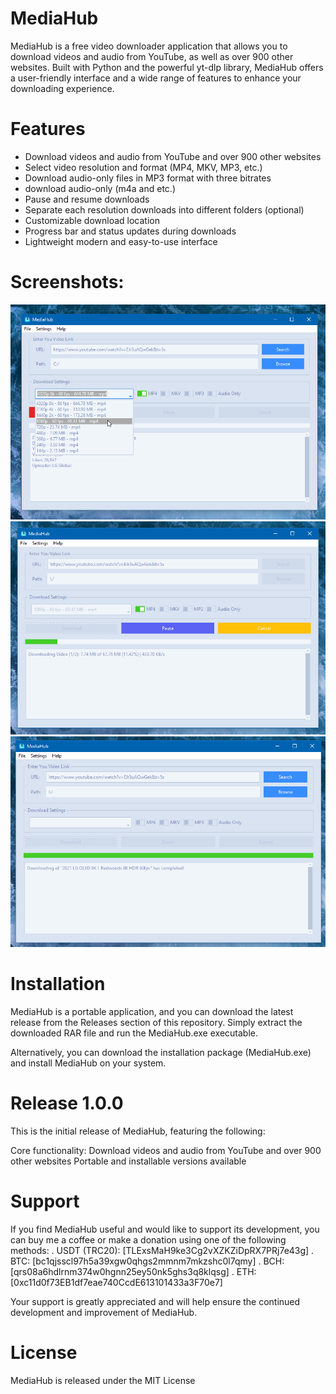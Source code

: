 # MediaHub
MediaHub is a free video downloader application that allows you to download videos and audio from YouTube, as well as over 900 other websites. Built with Python and the powerful yt-dlp library, MediaHub offers a user-friendly interface and a wide range of features to enhance your downloading experience.


# Features
- Download videos and audio from YouTube and over 900 other websites
- Select video resolution and format (MP4, MKV, MP3, etc.)
- Download audio-only files in MP3 format with three bitrates
- download audio-only (m4a and etc.)
- Pause and resume downloads
- Separate each resolution downloads into different folders (optional)
- Customizable download location
- Progress bar and status updates during downloads
- Lightweight modern and easy-to-use interface

# Screenshots:
![Alt text](screenshots/main.png?raw=true "Main")
![Alt text](screenshots/downloading.png?raw=true "Main")
![Alt text](screenshots/complete.png?raw=true "Main")


# Installation
MediaHub is a portable application, and you can download the latest release from the Releases section of this repository. Simply extract the downloaded RAR file and run the MediaHub.exe executable.

Alternatively, you can download the installation package (MediaHub.exe) and install MediaHub on your system.

# Release 1.0.0
This is the initial release of MediaHub, featuring the following:

Core functionality: Download videos and audio from YouTube and over 900 other websites
Portable and installable versions available

# Support
If you find MediaHub useful and would like to support its development, you can buy me a coffee or make a donation using one of the following methods:
. USDT (TRC20): [TLExsMaH9ke3Cg2vXZKZiDpRX7PRj7e43g]
. BTC: [bc1qjsscl97h5a39xgw0qhgs2mmnm7mkzshc0l7qmy]
. BCH: [qrs08a6hdlrnm374w0hgnn25ey50nk5ghs3q8klqsg]
. ETH: [0xc11d0f73EB1df7eae740CcdE613101433a3F70e7]

Your support is greatly appreciated and will help ensure the continued development and improvement of MediaHub.

# License
MediaHub is released under the MIT License

